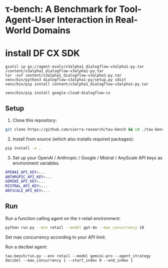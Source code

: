 # τ-bench: A Benchmark for Tool-Agent-User Interaction in Real-World Domains

# install DF CX SDK

```
gsutil cp gs://agent-evals/v3alpha1_dialogflow-v3alpha1-py.tar /content/v3alpha1_dialogflow-v3alpha1-py.tar
tar -xvf content/v3alpha1_dialogflow-v3alpha1-py.tar
venv/bin/python3 dialogflow-v3alpha1-py/setup.py sdist
venv/bin/pip install content/v3alpha1_dialogflow-v3alpha1-py.tar

venv/bin/pip install google-cloud-dialogflow-cx
```

## Setup

1. Clone this repository:

```bash
git clone https://github.com/sierra-research/tau-bench && cd ./tau-bench
```

2. Install from source (which also installs required packages):

```bash
pip install -e .
```

3. Set up your OpenAI / Anthropic / Google / Mistral / AnyScale API keys as environment variables.

```bash
OPENAI_API_KEY=...
ANTHROPIC_API_KEY=...
GEMINI_API_KEY=...
MISTRAL_API_KEY=...
ANYSCALE_API_KEY=...
```


## Run
Run a function calling agent on the τ-retail environment:

```bash
python run.py --env retail --model gpt-4o --max_concurrency 10
```

Set max concurrency according to your API limit.

Run a decibel agent: 

```
tau-bench/run.py --env retail --model gemini-pro --agent_strategy decibel --max_concurrency 1 --start_index 0 --end_index 1
```